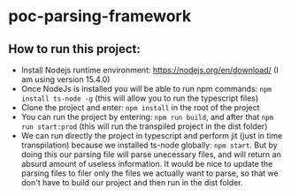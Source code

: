 ﻿# poc-parsing-framework
 
## How to run this project:

* Install Nodejs runtime environment: https://nodejs.org/en/download/ (I am using version 15.4.0)
* Once NodeJs is installed you will be able to run npm commands: ```npm install ts-node -g``` (this will allow you to run the typescript files)
* Clone the project and enter: ```npm install``` in the root of the project
* You can run the project by entering: ```npm run build```, and after that ```npm run start:prod``` (this will run the transpiled project in the dist folder)
* We can run directly the project in typescript and perform jit (just in time transpilation) because we installed ts-node globally: ```npm start```. But by doing this
our parsing file will parse unecessary files, and will return an absurd amount of useless information. It would be nice to update the parsing files to filer only the files we actually want to parse, so that we don't have to build our project and then run in the dist folder.


